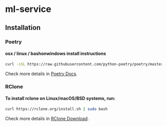# ml-service

## Installation
### Poetry

#### osx / linux / bashonwindows install instructions

```bash
curl -sSL https://raw.githubusercontent.com/python-poetry/poetry/master/get-poetry.py | python -
```

Check more details in [Poetry Docs](https://python-poetry.org/docs/).

### RClone

#### To install rclone on Linux/macOS/BSD systems, run:

```bash
curl https://rclone.org/install.sh | sudo bash
```

Check more details in [RClone Download](https://rclone.org/downloads/).
